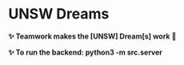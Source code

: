 # UNSW Dreams

 **✨ Teamwork makes the [UNSW] Dream[s] work 🌈**

 **✨ To run the backend: python3 -m src.server**
